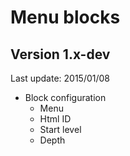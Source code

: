 # Menu blocks

## Version 1.x-dev

Last update: 2015/01/08

- Block configuration
	- Menu
	- Html ID
	- Start level
	- Depth
	